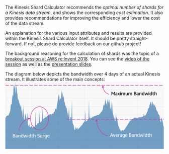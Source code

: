 The Kinesis Shard Calculator recommends the *optimal number of shards for a Kinesis data stream*, and shows the corresponding *cost estimation*. It also provides recommendations for improving the efficiency and lower the cost of the data stream.

An explanation for the various input attributes and results are provided within the Kinesis Shard Calculator itself. It should be pretty straight-forward. If not, please do provide feedback on our github project!

The background reasoning for the calculation of shards was the topic of a [breakout session at AWS re:Invent 2018](https://www.portal.reinvent.awsevents.com/connect/sessionDetail.ww?SESSION_ID=90058). You can see the [video of the session](https://www.youtube.com/watch?v=jKPlGznbfZ0) as well as the [presentation slides](https://www.slideshare.net/AmazonWebServices/high-performance-data-streaming-with-amazon-kinesis-best-practices-ant322r1-aws-reinvent-2018).

The diagram below depicts the bandwidth over 4 days of an actual Kinesis stream. It illustrates some of the main concepts:
![Bandwidth](assets/bandwidth.png)
